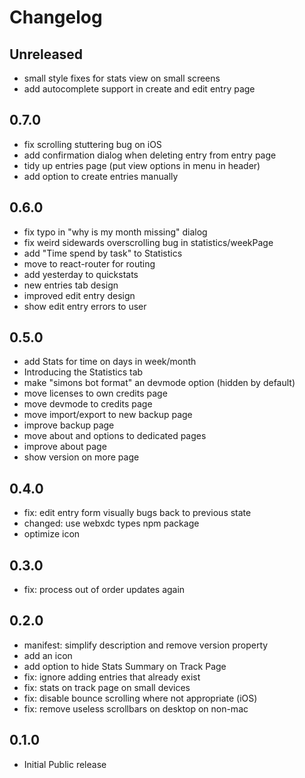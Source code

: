 # Changelog

## Unreleased

- small style fixes for stats view on small screens
- add autocomplete support in create and edit entry page

## 0.7.0

- fix scrolling stuttering bug on iOS
- add confirmation dialog when deleting entry from entry page
- tidy up entries page (put view options in menu in header)
- add option to create entries manually

## 0.6.0

- fix typo in "why is my month missing" dialog
- fix weird sidewards overscrolling bug in statistics/weekPage
- add "Time spend by task" to Statistics
- move to react-router for routing
- add yesterday to quickstats
- new entries tab design
- improved edit entry design
- show edit entry errors to user

## 0.5.0

- add Stats for time on days in week/month
- Introducing the Statistics tab
- make "simons bot format" an devmode option (hidden by default)
- move licenses to own credits page
- move devmode to credits page
- move import/export to new backup page
- improve backup page
- move about and options to dedicated pages
- improve about page
- show version on more page

## 0.4.0

- fix: edit entry form visually bugs back to previous state
- changed: use webxdc types npm package
- optimize icon

## 0.3.0

- fix: process out of order updates again

## 0.2.0

- manifest: simplify description and remove version property
- add an icon
- add option to hide Stats Summary on Track Page
- fix: ignore adding entries that already exist
- fix: stats on track page on small devices
- fix: disable bounce scrolling where not appropriate (iOS)
- fix: remove useless scrollbars on desktop on non-mac

## 0.1.0

- Initial Public release

